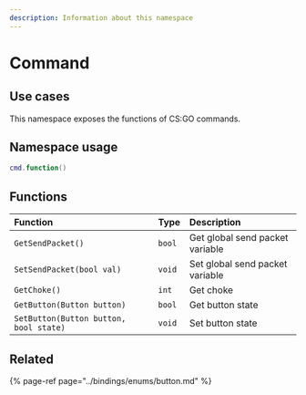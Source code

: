 ```yaml
---
description: Information about this namespace
---
```


# Command

## Use cases

This namespace exposes the functions of CS:GO commands.

## Namespace usage

```lua
cmd.function()
```

## Functions

| Function | Type | Description |
| :--- | :--- | :--- |
| `GetSendPacket()` | `bool` | Get global send packet variable |
| `SetSendPacket(bool val)` | `void` | Set global send packet variable |
| `GetChoke()` | `int` | Get choke |
| `GetButton(Button button)` | `bool` | Get button state |
| `SetButton(Button button, bool state)` | `void` | Set button state |

## Related

{% page-ref page="../bindings/enums/button.md" %}

